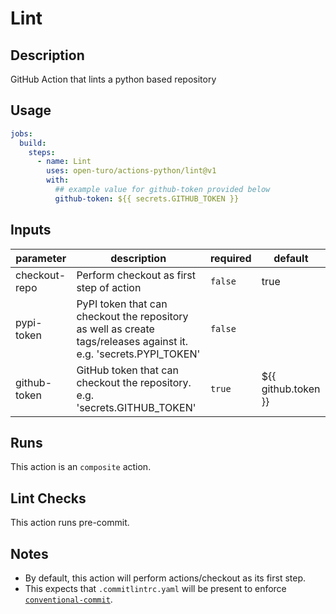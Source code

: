 # Lint

## Description

GitHub Action that lints a python based repository

## Usage

```yaml
jobs:
  build:
    steps:
      - name: Lint
        uses: open-turo/actions-python/lint@v1
        with:
          ## example value for github-token provided below
          github-token: ${{ secrets.GITHUB_TOKEN }}
```

## Inputs

| parameter     | description                                                                                                       | required | default             |
| ------------- | ----------------------------------------------------------------------------------------------------------------- | -------- | ------------------- |
| checkout-repo | Perform checkout as first step of action                                                                          | `false`  | true                |
| pypi-token    | PyPI token that can checkout the repository as well as create tags/releases against it. e.g. 'secrets.PYPI_TOKEN' | `false`  |                     |
| github-token  | GitHub token that can checkout the repository. e.g. 'secrets.GITHUB_TOKEN'                                        | `true`   | ${{ github.token }} |

## Runs

This action is an `composite` action.

## Lint Checks

This action runs pre-commit.

## Notes

- By default, this action will perform actions/checkout as its first step.
- This expects that `.commitlintrc.yaml` will be present to enforce [`conventional-commit`](https://github.com/wagoid/commitlint-github-action).
